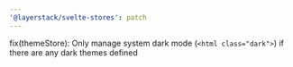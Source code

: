 ```yaml
---
'@layerstack/svelte-stores': patch
---
```


fix(themeStore): Only manage system dark mode (`<html class="dark">`) if there are any dark themes defined
